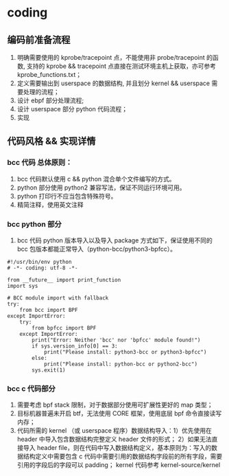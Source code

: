 # coding 

## 编码前准备流程
1. 明确需要使用的 kprobe/tracepoint 点，不能使用非 probe/tracepoint 的函数, 支持的 kprobe && tracepoint 点直接在测试环境主机上获取，亦可参考 kprobe_functions.txt；
2. 定义需要输出到 userspace 的数据结构, 并且划分 kernel && userspace 需要处理的流程；
3. 设计 ebpf 部分处理流程; 
4. 设计 userspace 部分 python 代码流程；
5. 实现

## 代码风格 && 实现详情
### bcc 代码 总体原则：
1. bcc 代码默认使用 c && python 混合单个文件编写的方式。
2. python 部分使用 python2 兼容写法，保证不同运行环境可用。
3. python 打印行不应当包含特殊符号。
4. 精简注释，使用英文注释


### bcc python 部分
1. bcc 代码 python 版本导入以及导入 package 方式如下，保证使用不同的 bcc 包版本都能正常导入（python-bcc/python3-bpfcc）。
```
#!/usr/bin/env python
# -*- coding: utf-8 -*-

from __future__ import print_function
import sys

# BCC module import with fallback
try:
    from bcc import BPF
except ImportError:
    try:
        from bpfcc import BPF
    except ImportError:
        print("Error: Neither 'bcc' nor 'bpfcc' module found!")
        if sys.version_info[0] == 3:
            print("Please install: python3-bcc or python3-bpfcc")
        else:
            print("Please install: python-bcc or python2-bcc")
        sys.exit(1)
```


### bcc c 代码部分

1. 需要考虑 bpf stack 限制，对于数据部分使用可扩展性更好的 map 类型；
2. 目标机器普遍未开启 btf，无法使用 CORE 框架，使用底层 bpf 命令直接读写内存；
3. 代码所需的 kernel （或 userspace 程序）数据结构导入：1）优先使用在 header 中导入包含数据结构完整定义 header 文件的形式；
    2）如果无法直接导入 header file，则在代码中写入数据结构定义，基本原则为：写入的数据结构定义中需要包含 c 代码中需要引用的数据结构字段前的所有字段，需要引用的字段后的字段可以 padding；
   kernel 代码参考 kernel-source/kernel 